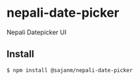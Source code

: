 # nepali-date-picker
Nepali Datepicker UI

## Install

```
$ npm install @sajanm/nepali-date-picker
```